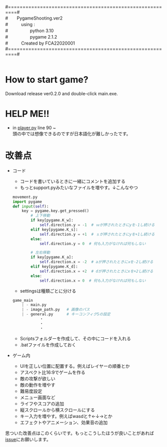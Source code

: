 <div align = "left">
#=========================================================#<br>
#　　PygameShooting.ver2<br>
#　　　using :<br>
#　　　　　python 3.10<br>
#　　　　　pygame 2.1.2<br>
#　　　Created by FCA22020001<br>
#=========================================================#<br>
<div>
<br>

# How to start game?
Download release ver0.2.0 and double-click main.exe.

# HELP ME!!
- in [player.py](/player.py) line 90 ~<br>
    頭の中では想像できるのですが日本語化が難しかったです。


# 改善点
- コード
    - コードを書いているときに一緒にコメントを追加する
    - もっとsupport.pyみたいなファイルを増やす。↓こんなやつ
    ```py
    movement.py
    import pygame
    def input(self):
        key = pygame.key.get_pressed()
            # 上下移動
            if key[pygame.K_w]:
                self.direction.y = -1  # ｗが押されたときにyを-1し続ける
            elif key[pygame.K_s]:
                self.direction.y = +1  # ｓが押されたときにyを+1し続ける
            else:
                self.direction.y = 0  # 何も入力がなければ何もしない

            # 左右移動
            if key[pygame.K_a]:
                self.direction.x = -2  # aが押されたときにⅹを-2し続ける
            elif key[pygame.K_d]:
                self.direction.x = +2  # dが押されたときにxを+2し続ける
            else:
                self.direction.x = 0  # 何も入力がなければ何もしない
    ```
    - settingsは種類ごとに分ける
    ```py
    game_main
        | - main.py
        | - image_path.py   # 画像のパス
        | - general.py      # キーコンフィグSの設定
                ・
                ・
                ・
    ```
    - Scriptsフォルダーを作成して、その中にコードを入れる
    - .batファイルを作成しておく

- ゲーム内
    - UIを正しい位置に配置する。例えばレイヤーの順番とか
    - アスペクト比16:9でゲームを作る
    - 敵の攻撃が欲しい
    - 敵の動作を増やす
    - 難易度設定
    - メニュー画面など
    - ライフやスコアの追加
    - 縦スクロールから横スクロールにする
    - キー入力を増やす。例えばwasdと↑←↓→とか
    - エフェクトやアニメーション、効果音の追加

思ついた改善点はこのくらいです。もっとこうしたほうが良いことがあれば[issue](https://github.com/FCA22020001/PygameShooting/issues)にお願いします。